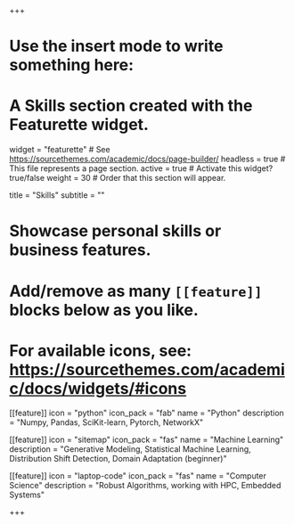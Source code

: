 +++

# Use the insert mode to write something here: 
# A Skills section created with the Featurette widget.
widget = "featurette"  # See https://sourcethemes.com/academic/docs/page-builder/
headless = true  # This file represents a page section.
active = true  # Activate this widget? true/false
weight = 30  # Order that this section will appear.

title = "Skills"
subtitle = ""

# Showcase personal skills or business features.
# 
# Add/remove as many `[[feature]]` blocks below as you like.
# 
# For available icons, see: https://sourcethemes.com/academic/docs/widgets/#icons

[[feature]]
  icon = "python"
  icon_pack = "fab"
  name = "Python"
  description = "Numpy, Pandas, SciKit-learn, Pytorch, NetworkX"
  
[[feature]]
  icon = "sitemap"
  icon_pack = "fas"
  name = "Machine Learning"
  description = "Generative Modeling, Statistical Machine Learning, Distribution Shift Detection, Domain Adaptation (beginner)"
  
[[feature]]
  icon = "laptop-code"
  icon_pack = "fas"
  name = "Computer Science"
  description = "Robust Algorithms, working with HPC,  Embedded Systems"

+++
